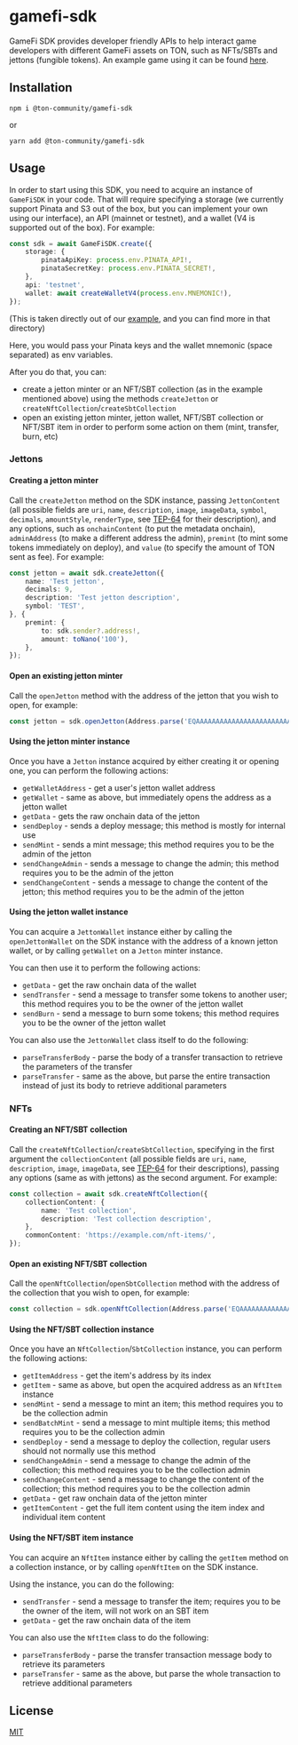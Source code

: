 # gamefi-sdk

GameFi SDK provides developer friendly APIs to help interact game developers with different GameFi assets on TON, such as NFTs/SBTs and jettons (fungible tokens). An example game using it can be found [here](https://github.com/ton-community/flappy-bird-phaser).

## Installation

```
npm i @ton-community/gamefi-sdk
```
or
```
yarn add @ton-community/gamefi-sdk
```

## Usage

In order to start using this SDK, you need to acquire an instance of `GameFiSDK` in your code. That will require specifying a storage (we currently support Pinata and S3 out of the box, but you can implement your own using our interface), an API (mainnet or testnet), and a wallet (V4 is supported out of the box). For example:
```typescript
const sdk = await GameFiSDK.create({
    storage: {
        pinataApiKey: process.env.PINATA_API!,
        pinataSecretKey: process.env.PINATA_SECRET!,
    },
    api: 'testnet',
    wallet: await createWalletV4(process.env.MNEMONIC!),
});
```
(This is taken directly out of our [example](./examples/mint.ts), and you can find more in that directory)

Here, you would pass your Pinata keys and the wallet mnemonic (space separated) as env variables.

After you do that, you can:
- create a jetton minter or an NFT/SBT collection (as in the example mentioned above) using the methods `createJetton` or `createNftCollection`/`createSbtCollection`
- open an existing jetton minter, jetton wallet, NFT/SBT collection or NFT/SBT item in order to perform some action on them (mint, transfer, burn, etc)

### Jettons

#### Creating a jetton minter

Call the `createJetton` method on the SDK instance, passing `JettonContent` (all possible fields are `uri`, `name`, `description`, `image`, `imageData`, `symbol`, `decimals`, `amountStyle`, `renderType`, see [TEP-64](https://github.com/ton-blockchain/TEPs/blob/master/text/0064-token-data-standard.md#jetton-metadata-attributes) for their description), and any options, such as `onchainContent` (to put the metadata onchain), `adminAddress` (to make a different address the admin), `premint` (to mint some tokens immediately on deploy), and `value` (to specify the amount of TON sent as fee). For example:

```typescript
const jetton = await sdk.createJetton({
    name: 'Test jetton',
    decimals: 9,
    description: 'Test jetton description',
    symbol: 'TEST',
}, {
    premint: {
        to: sdk.sender?.address!,
        amount: toNano('100'),
    },
});
```

#### Open an existing jetton minter

Call the `openJetton` method with the address of the jetton that you wish to open, for example:

```typescript
const jetton = sdk.openJetton(Address.parse('EQAAAAAAAAAAAAAAAAAAAAAAAAAAAAAAAAAAAAAAAAAAAM9c'));
```

#### Using the jetton minter instance

Once you have a `Jetton` instance acquired by either creating it or opening one, you can perform the following actions:
- `getWalletAddress` - get a user's jetton wallet address
- `getWallet` - same as above, but immediately opens the address as a jetton wallet
- `getData` - gets the raw onchain data of the jetton
- `sendDeploy` - sends a deploy message; this method is mostly for internal use
- `sendMint` - sends a mint message; this method requires you to be the admin of the jetton
- `sendChangeAdmin` - sends a message to change the admin; this method requires you to be the admin of the jetton
- `sendChangeContent` - sends a message to change the content of the jetton; this method requires you to be the admin of the jetton

#### Using the jetton wallet instance

You can acquire a `JettonWallet` instance either by calling the `openJettonWallet` on the SDK instance with the address of a known jetton wallet, or by calling `getWallet` on a `Jetton` minter instance.

You can then use it to perform the following actions:
- `getData` - get the raw onchain data of the wallet
- `sendTransfer` - send a message to transfer some tokens to another user; this method requires you to be the owner of the jetton wallet
- `sendBurn` - send a message to burn some tokens; this method requires you to be the owner of the jetton wallet

You can also use the `JettonWallet` class itself to do the following:
- `parseTransferBody` - parse the body of a transfer transaction to retrieve the parameters of the transfer
- `parseTransfer` - same as the above, but parse the entire transaction instead of just its body to retrieve additional parameters

### NFTs

#### Creating an NFT/SBT collection

Call the `createNftCollection`/`createSbtCollection`, specifying in the first argument the `collectionContent` (all possible fields are `uri`, `name`, `description`, `image`, `imageData`, see [TEP-64](https://github.com/ton-blockchain/TEPs/blob/master/text/0064-token-data-standard.md#nft-metadata-attributes) for their descriptions), passing any options (same as with jettons) as the second argument. For example:

```typescript
const collection = await sdk.createNftCollection({
    collectionContent: {
        name: 'Test collection',
        description: 'Test collection description',
    },
    commonContent: 'https://example.com/nft-items/',
});
```

#### Open an existing NFT/SBT collection

Call the `openNftCollection`/`openSbtCollection` method with the address of the collection that you wish to open, for example:

```typescript
const collection = sdk.openNftCollection(Address.parse('EQAAAAAAAAAAAAAAAAAAAAAAAAAAAAAAAAAAAAAAAAAAAM9c'));
```

#### Using the NFT/SBT collection instance

Once you have an `NftCollection`/`SbtCollection` instance, you can perform the following actions:
- `getItemAddress` - get the item's address by its index
- `getItem` - same as above, but open the acquired address as an `NftItem` instance
- `sendMint` - send a message to mint an item; this method requires you to be the collection admin
- `sendBatchMint` - send a message to mint multiple items; this method requires you to be the collection admin
- `sendDeploy` - send a message to deploy the collection, regular users should not normally use this method
- `sendChangeAdmin` - send a message to change the admin of the collection; this method requires you to be the collection admin
- `sendChangeContent` - send a message to change the content of the collection; this method requires you to be the collection admin
- `getData` - get raw onchain data of the jetton minter
- `getItemContent` - get the full item content using the item index and individual item content

#### Using the NFT/SBT item instance

You can acquire an `NftItem` instance either by calling the `getItem` method on a collection instance, or by calling `openNftItem` on the SDK instance.

Using the instance, you can do the following:
- `sendTransfer` - send a message to transfer the item; requires you to be the owner of the item, will not work on an SBT item
- `getData` - get the raw onchain data of the item

You can also use the `NftItem` class to do the following:
- `parseTransferBody` - parse the transfer transaction message body to retrieve its parameters
- `parseTransfer` - same as the above, but parse the whole transaction to retrieve additional parameters

## License

[MIT](./LICENSE)
